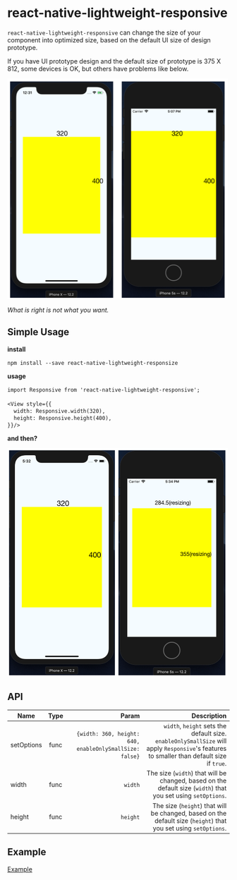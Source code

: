 # react-native-lightweight-responsive

`react-native-lightweight-responsive` can change the size of your component into optimized size, based on the default UI size of design prototype.

If you have UI prototype design and the default size of prototype is 375 X 812, some devices is OK, but others have problems like below.

<img width="500" src="./assets/for-readme-1.png"/>

*What is right is not what you want.*


## Simple Usage

**install**

```
npm install --save react-native-lightweight-responsize
```

**usage**

```
import Responsive from 'react-native-lightweight-responsive';

<View style={{
  width: Responsive.width(320),
  height: Responsive.height(400),
}}/>
```

**and then?**

<img width="500" src="./assets/for-readme-2.png"/>


## API

| Name          | Type           | Param  | Description |
| ------------- |:-------------:| -----:| -----:  |
| setOptions    | func | `{width: 360, height: 640, enableOnlySmallSize: false}` | `width`, `height` sets the default size. `enableOnlySmallSize` will apply `Responsive`'s features to smaller than default size if `true`.  |
| width         | func      | `width`  | The size (`width`) that will be changed, based on the default size (`width`) that you set using `setOptions`.  |
| height        | func | `height` | The size (`height`) that will be changed, based on the default size (`height`) that you set using `setOptions`. |

## Example

[Example](https://github.com/7772/react-native-lightweight-responsive/blob/master/example/YourComponent.js)